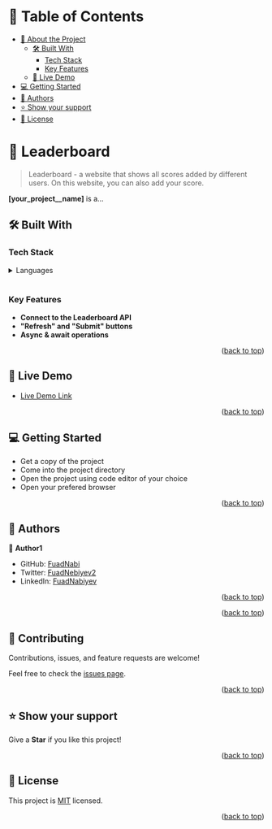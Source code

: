 <a name="readme-top"></a>

# 📗 Table of Contents

- [📖 About the Project](#about-project)
  - [🛠 Built With](#built-with)
    - [Tech Stack](#tech-stack)
    - [Key Features](#key-features)
  - [🚀 Live Demo](#live-demo)
- [💻 Getting Started](#getting-started)
- [👥 Authors](#authors)
- [⭐️ Show your support](#support)
- [📝 License](#license)

<!-- PROJECT DESCRIPTION -->

# 📖 Leaderboard <a name="about-project"></a>

> Leaderboard - a website that shows all scores added by different users. On this website, you can also add your score.

**[your_project__name]** is a...

## 🛠 Built With <a name="built-with"></a>

### Tech Stack <a name="tech-stack"></a>

<details>
  <summary>Languages</summary>
  <ul>
    <li>Html/CSS</li>
    <li>JavaScript</li>
  </ul>
</details>

<!-- Features -->
<br>

### Key Features <a name="key-features"></a>


- **Connect to the Leaderboard API**
- **"Refresh" and "Submit" buttons**
- **Async & await operations**

<p align="right">(<a href="#readme-top">back to top</a>)</p>

<!-- LIVE DEMO -->

## 🚀 Live Demo <a name="live-demo"></a>

- [Live Demo Link](https://fuadnabi.github.io/Leaderboard/dist/)

<p align="right">(<a href="#readme-top">back to top</a>)</p>

<!-- GETTING STARTED -->

## 💻 Getting Started <a name="getting-started"></a>

<ul>
  <li>Get a copy of the project</li>
  <li>Come into the project directory</li>
  <li>Open the project using code editor of your choice</li>
  <li>Open your prefered browser</li>
</ul>


<p align="right">(<a href="#readme-top">back to top</a>)</p>

<!-- AUTHORS -->

## 👥 Authors <a name="authors"></a>

👤 **Author1**

- GitHub: [FuadNabi](https://github.com/FuadNabi)
- Twitter: [FuadNebiyev2](https://twitter.com/FuadNebiyev2)
- LinkedIn: [FuadNabiyev](https://www.linkedin.com/in/fuad-nabiyev-a5234524a/)

<p align="right">(<a href="#readme-top">back to top</a>)</p>

<!-- FUTURE FEATURES -->

<p align="right">(<a href="#readme-top">back to top</a>)</p>

<!-- CONTRIBUTING -->

## 🤝 Contributing <a name="contributing"></a>

Contributions, issues, and feature requests are welcome!

Feel free to check the [issues page](https://github.com/FuadNabi/Leaderboard/issues).

<p align="right">(<a href="#readme-top">back to top</a>)</p>

<!-- SUPPORT -->

## ⭐️ Show your support <a name="support"></a>

Give a **Star** if you like this project!

<p align="right">(<a href="#readme-top">back to top</a>)</p>


<!-- LICENSE -->

## 📝 License <a name="license"></a>

This project is [MIT](https://github.com/FuadNabi/Leaderboard/blob/dev/LICENSE) licensed.

<p align="right">(<a href="#readme-top">back to top</a>)</p>
